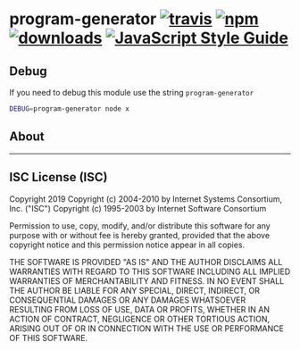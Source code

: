# program-generator [![travis][travis-image]][travis-url] [![npm][npm-image]][npm-url] [![downloads][downloads-image]][downloads-url] [![JavaScript Style Guide](https://img.shields.io/badge/code_style-standard-brightgreen.svg)](https://standardjs.com)

[travis-image]: https://travis-ci.org/iftt/program-generator.svg?branch=master
[travis-url]: https://travis-ci.org/iftt/program-generator
[npm-image]: https://img.shields.io/npm/v/@iftt/program-generator.svg
[npm-url]: https://npmjs.org/package/@iftt/program-generator
[downloads-image]: https://img.shields.io/npm/dm/@iftt/program-generator.svg
[downloads-url]: https://www.npmjs.com/package/@iftt/program-generator

## Debug
If you need to debug this module use the string `program-generator`
```sh
DEBUG=program-generator node x
```

## About



---

## ISC License (ISC)

Copyright 2019 <IFTT>
Copyright (c) 2004-2010 by Internet Systems Consortium, Inc. ("ISC")
Copyright (c) 1995-2003 by Internet Software Consortium

Permission to use, copy, modify, and/or distribute this software for any purpose with or without fee is hereby granted, provided that the above copyright notice and this permission notice appear in all copies.

THE SOFTWARE IS PROVIDED "AS IS" AND THE AUTHOR DISCLAIMS ALL WARRANTIES WITH REGARD TO THIS SOFTWARE INCLUDING ALL IMPLIED WARRANTIES OF MERCHANTABILITY AND FITNESS. IN NO EVENT SHALL THE AUTHOR BE LIABLE FOR ANY SPECIAL, DIRECT, INDIRECT, OR CONSEQUENTIAL DAMAGES OR ANY DAMAGES WHATSOEVER RESULTING FROM LOSS OF USE, DATA OR PROFITS, WHETHER IN AN ACTION OF CONTRACT, NEGLIGENCE OR OTHER TORTIOUS ACTION, ARISING OUT OF OR IN CONNECTION WITH THE USE OR PERFORMANCE OF THIS SOFTWARE.
